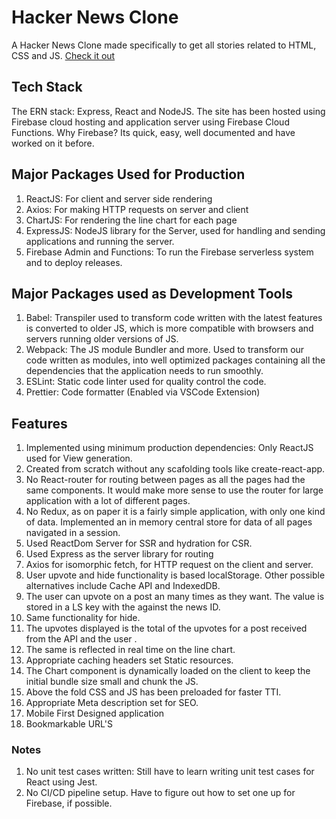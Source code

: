 # Hacker News Clone

A Hacker News Clone made specifically to get all stories related to HTML, CSS and JS. [Check it out](https://hacker-news-clone-92f89.web.app/)

## Tech Stack

The ERN stack: Express, React and NodeJS. The site has been hosted using Firebase cloud hosting and application server using Firebase Cloud Functions. Why Firebase? Its quick, easy, well documented and have worked on it before.

## Major Packages Used for Production

1. ReactJS: For client and server side rendering
2. Axios: For making HTTP requests on server and client
3. ChartJS: For rendering the line chart for each page
4. ExpressJS: NodeJS library for the Server, used for handling and sending applications and running the server.
5. Firebase Admin and Functions: To run the Firebase serverless system and to deploy releases.

## Major Packages used as Development Tools

1. Babel: Transpiler used to transform code written with the latest features is converted to older JS, which is more compatible with browsers and servers running older versions of JS.
2. Webpack: The JS module Bundler and more. Used to transform our code written as modules, into well optimized packages containing all the dependencies that the application needs to run smoothly.
3. ESLint: Static code linter used for quality control the code.
4. Prettier: Code formatter (Enabled via VSCode Extension)

## Features

1. Implemented using minimum production dependencies: Only ReactJS used for View generation.
1. Created from scratch without any scafolding tools like create-react-app.
1. No React-router for routing between pages as all the pages had the same components. It would make more sense to use the router for large application with a lot of different pages.
1. No Redux, as on paper it is a fairly simple application, with only one kind of data. Implemented an in memory central store for data of all pages navigated in a session.
1. Used ReactDom Server for SSR and hydration for CSR.
1. Used Express as the server library for routing
1. Axios for isomorphic fetch, for HTTP request on the client and server.
1. User upvote and hide functionality is based localStorage. Other possible alternatives include Cache API and IndexedDB.
1. The user can upvote on a post an many times as they want. The value is stored in a LS key with the against the news ID.
1. Same functionality for hide.
1. The upvotes displayed is the total of the upvotes for a post received from the API and the user .
1. The same is reflected in real time on the line chart.
1. Appropriate caching headers set Static resources.
1. The Chart component is dynamically loaded on the client to keep the initial bundle size small and chunk the JS.
1. Above the fold CSS and JS has been preloaded for faster TTI.
1. Appropriate Meta description set for SEO.
1. Mobile First Designed application
1. Bookmarkable URL'S

### Notes

1. No unit test cases written: Still have to learn writing unit test cases for React using Jest.
2. No CI/CD pipeline setup. Have to figure out how to set one up for Firebase, if possible.
